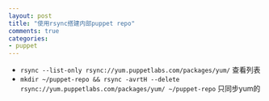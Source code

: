 ```yaml
---
layout: post
title: "使用rsync搭建内部puppet repo"
comments: true
categories:
- puppet
---
```


- `rsync --list-only rsync://yum.puppetlabs.com/packages/yum/` 查看列表
- `mkdir ~/puppet-repo && rsync -avrtH --delete rsync://yum.puppetlabs.com/packages/yum/ ~/puppet-repo` 只同步yum的
